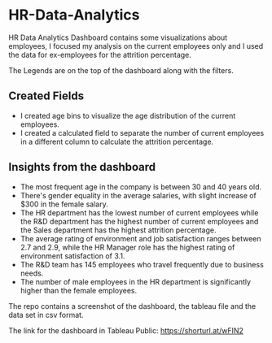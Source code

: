 # HR-Data-Analytics

HR Data Analytics Dashboard contains some visualizations about employees, I focused my analysis on the current employees only and I used the data for ex-employees for the attrition percentage.

The Legends are on the top of the dashboard along with the filters.

## Created Fields

- I created age bins to visualize the age distribution of the current employees.
- I created a calculated field to separate the number of current employees in a different column to calculate the attrition percentage.

## Insights from the dashboard

- The most frequent age in the company is between 30 and 40 years old.
- There's gender equality in the average salaries, with slight increase of $300 in the female salary.
- The HR department has the lowest number of current employees while the R&D department has the highest number of current employees and the Sales department has the highest attrition percentage.
- The average rating of environment and job satisfaction ranges between 2.7 and 2.9, while the HR Manager role has the highest rating of environment satisfaction of 3.1.
- The R&D team has 145 employees who travel frequently due to business needs.
- The number of male employees in the HR department is significantly higher than the female employees.

The repo contains a screenshot of the dashboard, the tableau file and the data set in csv format.

The link for the dashboard in Tableau Public: https://shorturl.at/wFIN2
